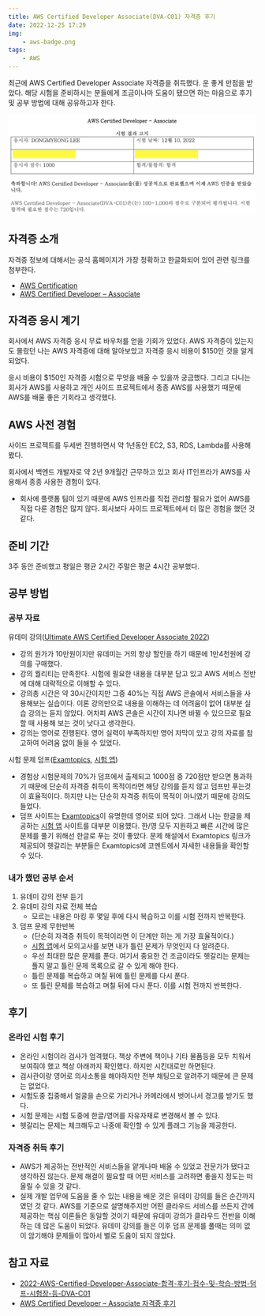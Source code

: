 ```yaml
---
title: AWS Certified Developer Associate(DVA-C01) 자격증 후기 
date: 2022-12-25 17:29
img: 
    - aws-badge.png
tags: 
    - AWS
---
```


최근에 AWS Certified Developer Associate 자격증을 취득했다. 운 좋게 만점을 받았다. 해당 시험을 준비하시는 분들에게 조금이나마 도움이 됐으면 하는 마음으로 후기 및 공부 방법에 대해 공유하고자 한다.

<div style="text-align: center">
    <img src="./AWSCertifiedDeveloperAssociateResult.png" width="800"/>
</div>

## 자격증 소개
자격증 정보에 대해서는 공식 홈페이지가 가장 정확하고 한글화되어 있어 관련 링크를 첨부한다.
- [AWS Certification](https://aws.amazon.com/ko/certification/)
- [AWS Certified Developer – Associate](https://aws.amazon.com/ko/certification/certified-developer-associate/)

## 자격증 응시 계기
회사에서 AWS 자격증 응시 무료 바우처를 얻을 기회가 있었다. AWS 자격증이 있는지도 몰랐던 나는 AWS 자격증에 대해 알아보았고 자격증 응시 비용이 $150인 것을 알게되었다.

응시 비용이 $150인 자격증 시험으로 무엇을 배울 수 있을까 궁금했다. 그리고 다니는 회사가 AWS를 사용하고 개인 사이드 프로젝트에서 종종 AWS를 사용했기 때문에 AWS를 배울 좋은 기회라고 생각했다. 

## AWS 사전 경험
사이드 프로젝트를 두세번 진행하면서 약 1년동안 EC2, S3, RDS, Lambda를 사용해봤다.

회사에서 백엔드 개발자로 약 2년 9개월간 근무하고 있고 회사 IT인프라가 AWS를 사용해서 종종 사용한 경험이 있다.
- 회사에 플랫폼 팀이 있기 때문에 AWS 인프라를 직접 관리할 필요가 없어 AWS를 직접 다룬 경험은 많지 않다. 회사보다 사이드 프로젝트에서 더 많은 경험을 했던 것 같다.

## 준비 기간
3주 동안 준비했고 평일은 평균 2시간 주말은 평균 4시간 공부했다.

## 공부 방법
### 공부 자료
유데미 강의([Ultimate AWS Certified Developer Associate 2022](https://www.udemy.com/course/aws-certified-developer-associate-dva-c01/))
- 강의 원가가 10만원이지만 유데미는 거의 항상 할인을 하기 때문에 1만4천원에 강의를 구매했다.
- 강의 퀄리티는 만족한다. 시험에 필요한 내용을 대부분 담고 있고 AWS 서비스 전반에 대해 대략적으로 이해할 수 있다. 
- 강의총 시간은 약 30시간이지만 그중 40%는 직접 AWS 콘솔에서 서비스들을 사용해보는 실습이다. 이론 강의만으로 내용을 이해하는 데 어려움이 없어 대부분 실습 강의는 듣지 않았다. 어차피 AWS 콘솔은 시간이 지나면 바뀔 수 있으므로 필요할 때 사용해 보는 것이 낫다고 생각한다.    
- 강의는 영어로 진행된다. 영어 실력이 부족하지만 영어 자막이 있고 강의 자료를 참고하여 어려움 없이 들을 수 있었다. 

시험 문제 덤프([Examtopics](https://www.examtopics.com/exams/amazon/aws-certified-developer-associate/), [시험 앱](https://exam.ogu45.com/))
- 경험상 시험문제의 70%가 덤프에서 출제되고 1000점 중 720점만 받으면 통과하기 때문에 단순히 자격증 취득이 목적이라면 해당 강의를 듣지 않고 덤프만 푸는것이 효율적이다. 하지만 나는 단순히 자격증 취득이 목적이 아니였기 때문에 강의도 들었다.
- 덤프 사이트는 [Examtopics](https://www.examtopics.com/exams/amazon/aws-certified-developer-associate/)이 유명한데 영어로 되어 있다. 그래서 나는 한글을 제공하는 [시험 앱](https://exam.ogu45.com/) 사이트를 대부분 이용헀다. 한/영 모두 지원하고 빠른 시간에 많은 문제를 풀기 위해선 한글로 푸는 것이 좋았다. 문제 해설에서 Examtopics 링크가 제공되어 헷갈리는 부분들은 Examtopics에 코멘트에서 자세한 내용들을 확인할 수 있다. 

### 내가 했던 공부 순서
1. 유데미 강의 전부 듣기
2. 유데미 강의 자료 전체 복습 
   - 모르는 내용은 마킹 후 몇일 후에 다시 복습하고 이를 시험 전까지 반복한다. 
3. 덤프 문제 무한반복
   - (단순히 자격증 취득이 목적이라면 이 단계만 하는 게 가장 효율적이다.)
   - [시험 앱](https://exam.ogu45.com/)에서 모의고사를 보면 내가 틀린 문제가 무엇인지 다 알려준다. 
   - 우선 최대한 많은 문제를 푼다. 여기서 중요한 건 조금이라도 헷갈리는 문제는 풀지 말고 틀린 문제 목록으로 갈 수 있게 해야 한다.
   - 틀린 문제를 복습하고 며칠 뒤에 틀린 문제를 다시 푼다.
   - 또 틀린 문제를 복습하고 며칠 뒤에 다시 푼다. 이를 시험 전까지 반복한다.

## 후기
### 온라인 시험 후기
- 온라인 시험이라 검사가 엄격했다. 책상 주변에 책이나 기타 물품등을 모두 치워서 보여줘야 했고 책상 아래까지 확인했다. 하지만 시킨대로만 하면된다.
- 검사관이랑 영어로 의사소통을 해야하지만 전부 채팅으로 알려주기 때문에 큰 문제는 없었다.
- 시험도중 집중해서 얼굴을 손으로 가리거나 카메라에서 벗어나서 경고를 받기도 했다.
- 시험 문제는 시험 도중에 한글/영어를 자유자재로 변경해서 볼 수 있다.
- 헷갈리는 문제는 체크해두고 나중에 확인할 수 있게 플래그 기능을 제공한다. 

### 자격증 취득 후기
- AWS가 제공하는 전반적인 서비스들을 얕게나마 배울 수 있었고 전문가가 됐다고 생각하진 않는다. 문제 해결이 필요할 때 어떤 서비스를 고려하면 좋을지 정도는 떠올릴 수 있을 것 같다.
- 실제 개발 업무에 도움을 줄 수 있는 내용을 배운 것은 유데미 강의를 들은 순간까지였던 것 같다. AWS를 기준으로 설명해주지만 어떤 클라우드 서비스를 쓰든지 간에 제공하는 핵심 이론들은 동일할 것이기 때문에 유데미 강의가 클라우드 전반을 이해하는 데 많은 도움이 되었다. 유데미 강의를 들은 이후 덤프 문제를 풀때는 의미 없이 암기해야 문제들이 많아서 별로 도움이 되지 않았다.   

## 참고 자료
- [2022-AWS-Certified-Developer-Associate-합격-후기-접수-및-학습-방법-덤프-시험장-등-DVA-C01](https://yellongs.tistory.com/entry/2022-AWS-Certified-Developer-Associate-%ED%95%A9%EA%B2%A9-%ED%9B%84%EA%B8%B0-%EC%A0%91%EC%88%98-%EB%B0%8F-%ED%95%99%EC%8A%B5-%EB%B0%A9%EB%B2%95-%EB%8D%A4%ED%94%84-%EC%8B%9C%ED%97%98%EC%9E%A5-%EB%93%B1-DVA-C01)
- [AWS Certified Developer – Associate 자격증 후기](https://geoseong.github.io/docs/aws/certified-dev-associate/)

